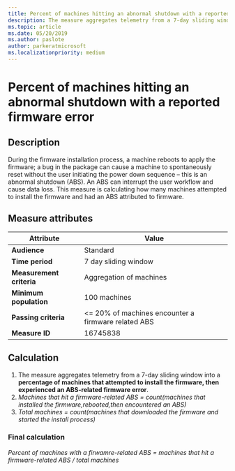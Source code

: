 ```yaml
---
title: Percent of machines hitting an abnormal shutdown with a reported firmware error
description: The measure aggregates telemetry from a 7-day sliding window into a percentage of machines that attempted to install the firmware, then experienced an ABS-related firmware error
ms.topic: article
ms.date: 05/20/2019
ms.author: paslote
author: parkeratmicrosoft
ms.localizationpriority: medium
---
```


# Percent of machines hitting an abnormal shutdown with a reported firmware error

## Description

During the firmware installation process, a machine reboots to apply the firmware; a bug in the package can cause a machine to spontaneously reset without the user initiating the power down sequence – this is an abnormal shutdown (ABS). An ABS can interrupt the user workflow and cause data loss. This measure is calculating how many machines attempted to install the firmware and had an ABS attributed to firmware.

## Measure attributes

|Attribute|Value|
|----|----|
|**Audience**|Standard|
|**Time period**|7 day sliding window|
|**Measurement criteria**|Aggregation of machines|
|**Minimum population**|100 machines|
|**Passing criteria**|<= 20% of machines encounter a firmware related ABS|
|**Measure ID**|16745838|

## Calculation

1. The measure aggregates telemetry from a 7-day sliding window into a **percentage of machines that attempted to install the firmware, then experienced an ABS-related firmware error**.
2. *Machines that hit a firmware-related ABS = count(machines that installed the firmware,rebooted,then encountered an ABS)*
3. *Total machines = count(machines that downloaded the firmware and started the install process)*

### Final calculation

*Percent of machines with a firwamre-related ABS = machines that hit a firmware-related ABS / total machines*

